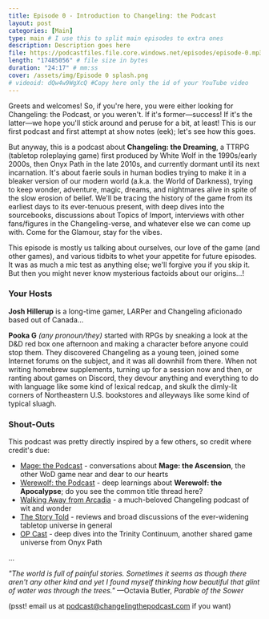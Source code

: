 ```yaml
---
title: Episode 0 - Introduction to Changeling: the Podcast
layout: post
categories: [Main]
type: main # I use this to split main episodes to extra ones
description: Description goes here
file: https://podcastfiles.file.core.windows.net/episodes/episode-0.mp3 #Link to your .mp3 file
length: "17485056" # file size in bytes
duration: "24:17" # mm:ss
cover: /assets/img/Episode 0 splash.png
# videoid: dQw4w9WgXcQ #Copy here only the id of your YouTube video
---
```


Greets and welcomes! So, if you're here, you were either looking for Changeling: the Podcast, or you weren't. If it's former—success! If it's the latter—we hope you'll stick around and peruse for a bit, at least! This is our first podcast and first attempt at show notes (eek); let's see how this goes. 

But anyway, this is a podcast about **Changeling: the Dreaming**, a TTRPG (tabletop roleplaying game) first produced by White Wolf in the 1990s/early 2000s, then Onyx Path in the late 2010s, and currently dormant until its next incarnation. It's about faerie souls in human bodies trying to make it in a bleaker version of our modern world (a.k.a. the World of Darkness), trying to keep wonder, adventure, magic, dreams, and nightmares alive in spite of the slow erosion of belief. We'll be tracing the history of the game from its earliest days to its ever-tenuous present, with deep dives into the sourcebooks, discussions about Topics of Import, interviews with other fans/figures in the Changeling-verse, and whatever else we can come up with. Come for the Glamour, stay for the vibes.

This episode is mostly us talking about ourselves, our love of the game (and other games), and various tidbits to whet your appetite for future episodes. It was as much a mic test as anything else; we'll forgive you if you skip it. But then you might never know mysterious factoids about our origins...!

### Your Hosts

**Josh Hillerup** is a long-time gamer, LARPer and Changeling aficionado based out of Canada...

**Pooka G** *(any pronoun/they)* started with RPGs by sneaking a look at the D&D red box one afternoon and making a character before anyone could stop them. They discovered Changeling as a young teen, joined some Internet forums on the subject, and it was all downhill from there. When not writing homebrew supplements, turning up for a session now and then, or ranting about games on Discord, they devour anything and everything to do with language like some kind of lexical redcap, and skulk the dimly-lit corners of Northeastern U.S. bookstores and alleyways like some kind of typical sluagh.

### Shout-Outs

This podcast was pretty directly inspired by a few others, so credit where credit's due:
- [Mage: the Podcast](https://magethepodcast.com/) - conversations about **Mage: the Ascension**, the other WoD game near and dear to our hearts
- [Werewolf: the Podcast](https://keepontheheathlands.podbean.com/) - deep learnings about **Werewolf: the Apocalypse**; do you see the common title thread here?
- [Walking Away from Arcadia](https://walkingawayfromarcadia.podbean.com/) - a much-beloved Changeling podcast of wit and wonder
- [The Story Told](https://thestorytold.libsyn.com/) - reviews and broad discussions of the ever-widening tabletop universe in general
- [OP Cast](https://anchor.fm/opcast/) - deep dives into the Trinity Continuum, another shared game universe from Onyx Path

...

*"The world is full of painful stories. Sometimes it seems as though there aren't any other kind and yet I found myself thinking how beautiful that glint of water was through the trees."*
—Octavia Butler, *Parable of the Sower*

(psst! email us at podcast@changelingthepodcast.com if you want)
